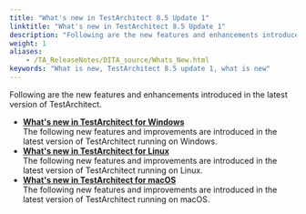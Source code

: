 ```yaml
--- 
title: "What's new in TestArchitect 8.5 Update 1"
linktitle: "What's new in TestArchitect 8.5 Update 1"
description: "Following are the new features and enhancements introduced in the latest version of TestArchitect."
weight: 1
aliases: 
    - /TA_ReleaseNotes/DITA_source/Whats_New.html
keywords: "What is new, TestArchitect 8.5 update 1, what is new"
---
```


Following are the new features and enhancements introduced in the latest version of TestArchitect.

-   **[What's new in TestArchitect for Windows](/TA_ReleaseNotes/DITA_source/Whats_New_Windows.html)**  
The following new features and improvements are introduced in the latest version of TestArchitect running on Windows.
-   **[What's new in TestArchitect for Linux](/TA_ReleaseNotes/DITA_source/Whats_New_Linux.html)**  
The following new features and improvements are introduced in the latest version of TestArchitect running on Linux.
-   **[What's new in TestArchitect for macOS](/TA_ReleaseNotes/DITA_source/Whats_New_Mac.html)**  
The following new features and improvements are introduced in the latest version of TestArchitect running on macOS.



